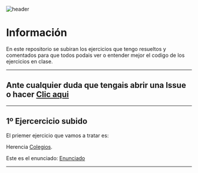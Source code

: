 ![header](https://capsule-render.vercel.app/api?type=waving&height=300&color=gradient&text=DAW)
# Información
En este repositorio se subiran los ejercicios que tengo resueltos y comentados para que todos podais ver o entender mejor el codigo de los ejercicios en clase.
** **
## Ante cualquier duda que tengais abrir una Issue o hacer [Clic aqui](https://github.com/Enraxk/DAW/issues/new)
** **
## 1º Ejercercicio subido
 El priemer ejercicio que vamos a tratar es:
 
Herencia [Colegios](https://github.com/Enraxk/DAW/tree/master/Herencia/Colegios).

Este es el enunciado: [Enunciado](https://github.com/Enraxk/DAW/blob/master/Herencia/Colegios/Enunciado) 

** **



